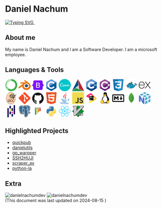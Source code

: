 <!-- markdownlint-disable MD033 MD041-->

<div >
<h1>
Daniel Nachum
</h1>
<div >
<a href="https://git.io/typing-svg" >
<img src="https://readme-typing-svg.herokuapp.com?font=Fira+Code&size=20&color=36BCF7FF&pause=250&width=800&height=75&lines=Software%20Developer;Musician" alt="Typing SVG" />
</a>
<img src="https://github-readme-stats.vercel.app/api?username=danielnachumdev&show_icons=true&locale=en&theme=grovbox" alt="" />
</div>
<div >
<h2>
About me
</h2>
My name is Daniel Nachum and I am a Software Developer.
I am a microsoft employee.
</div>
<div >
<h2>
Languages & Tools
</h2>
<img src="https://raw.githubusercontent.com/devicons/devicon/master/icons/anaconda/anaconda-original.svg" width="40" height="40" alt="anaconda" />
<img src="https://raw.githubusercontent.com/devicons/devicon/master/icons/blender/blender-original.svg" width="40" height="40" alt="blender" />
<img src="https://raw.githubusercontent.com/devicons/devicon/master/icons/bootstrap/bootstrap-original.svg" width="40" height="40" alt="bootstrap" />
<img src="https://raw.githubusercontent.com/devicons/devicon/master/icons/c/c-original.svg" width="40" height="40" alt="c" />
<img src="https://raw.githubusercontent.com/devicons/devicon/master/icons/canva/canva-original.svg" width="40" height="40" alt="canva" />
<img src="https://raw.githubusercontent.com/devicons/devicon/master/icons/cmake/cmake-original.svg" width="40" height="40" alt="cmake" />
<img src="https://raw.githubusercontent.com/devicons/devicon/master/icons/cplusplus/cplusplus-original.svg" width="40" height="40" alt="cplusplus" />
<img src="https://raw.githubusercontent.com/devicons/devicon/master/icons/csharp/csharp-original.svg" width="40" height="40" alt="csharp" />
<img src="https://raw.githubusercontent.com/devicons/devicon/master/icons/css3/css3-original.svg" width="40" height="40" alt="css3" />
<img src="https://raw.githubusercontent.com/devicons/devicon/master/icons/docker/docker-original.svg" width="40" height="40" alt="docker" />
<img src="https://raw.githubusercontent.com/devicons/devicon/master/icons/express/express-original.svg" width="40" height="40" alt="express" />
<img src="https://raw.githubusercontent.com/devicons/devicon/master/icons/gcc/gcc-original.svg" width="40" height="40" alt="gcc" />
<img src="https://raw.githubusercontent.com/devicons/devicon/master/icons/git/git-original.svg" width="40" height="40" alt="git" />
<img src="https://raw.githubusercontent.com/devicons/devicon/master/icons/github/github-original.svg" width="40" height="40" alt="github" />
<img src="https://raw.githubusercontent.com/devicons/devicon/master/icons/html5/html5-original.svg" width="40" height="40" alt="html5" />
<img src="https://raw.githubusercontent.com/devicons/devicon/master/icons/java/java-original.svg" width="40" height="40" alt="java" />
<img src="https://raw.githubusercontent.com/devicons/devicon/master/icons/javascript/javascript-original.svg" width="40" height="40" alt="javascript" />
<img src="https://raw.githubusercontent.com/devicons/devicon/master/icons/jetbrains/jetbrains-original.svg" width="40" height="40" alt="jetbrains" />
<img src="https://raw.githubusercontent.com/devicons/devicon/master/icons/linux/linux-original.svg" width="40" height="40" alt="linux" />
<img src="https://raw.githubusercontent.com/devicons/devicon/master/icons/markdown/markdown-original.svg" width="40" height="40" alt="markdown" />
<img src="https://raw.githubusercontent.com/devicons/devicon/master/icons/mongodb/mongodb-original.svg" width="40" height="40" alt="mongodb" />
<img src="https://raw.githubusercontent.com/devicons/devicon/master/icons/numpy/numpy-original.svg" width="40" height="40" alt="numpy" />
<img src="https://raw.githubusercontent.com/devicons/devicon/master/icons/pandas/pandas-original.svg" width="40" height="40" alt="pandas" />
<img src="https://raw.githubusercontent.com/devicons/devicon/master/icons/postgresql/postgresql-original.svg" width="40" height="40" alt="postgresql" />
<img src="https://raw.githubusercontent.com/devicons/devicon/master/icons/pytest/pytest-original.svg" width="40" height="40" alt="pytest" />
<img src="https://raw.githubusercontent.com/devicons/devicon/master/icons/python/python-original.svg" width="40" height="40" alt="python" />
<img src="https://raw.githubusercontent.com/devicons/devicon/master/icons/react/react-original.svg" width="40" height="40" alt="react" />
<img src="https://raw.githubusercontent.com/devicons/devicon/master/icons/vim/vim-original.svg" width="40" height="40" alt="vim" />
</div>
<div >
<h2>
Highlighted Projects
</h2>
<ul>
<li>
	<a href="https://www.github.com/danielnachumdev/quickpub" >
quickpub
</a>

</li>
<li>
	<a href="https://www.github.com/danielnachumdev/danielutils" >
danielutils
</a>

</li>
<li>
	<a href="https://www.github.com/danielnachumdev/gp_warpper" >
gp_warpper
</a>

</li>
<li>
	<a href="https://www.github.com/danielnachumdev/SSH2HUJI" >
SSH2HUJI
</a>

</li>
<li>
	<a href="https://www.github.com/danielnachumdev/scraper_ex" >
scraper_ex
</a>

</li>
<li>
	<a href="https://www.github.com/danielnachumdev/python-la" >
python-la
</a>

</li>
</ul>
</div>
<div >
<h2>
Extra
</h2>
<img src="https://github-readme-stats.vercel.app/api/top-langs?username=danielnachumdev&show_icons=true&locale=en&layout=compact&theme=grovbox" alt="danielnachumdev" />
<img src="https://github-readme-streak-stats.herokuapp.com/?user=danielnachumdev&theme=grovbox" alt="danielnachumdev" />
</div>
</div>
(This document was last updated on 2024-08-15 )
